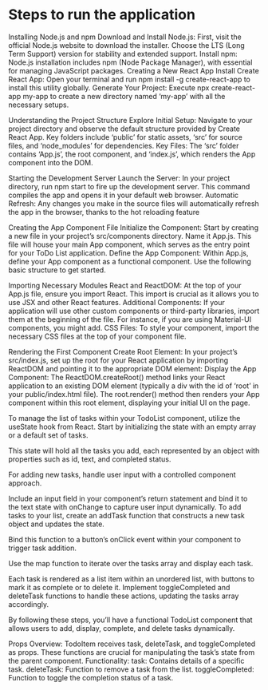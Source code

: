 # Steps to run the application
Installing Node.js and npm
Download and Install Node.js: First, visit the official Node.js website to download the installer. Choose the LTS (Long Term Support) version for stability and extended support.
Install npm: Node.js installation includes npm (Node Package Manager), with essential for managing JavaScript packages.
Creating a New React App
Install Create React App: Open your terminal and run npm install -g create-react-app to install this utility globally.
Generate Your Project: Execute npx create-react-app my-app to create a new directory named ‘my-app’ with all the necessary setups.

Understanding the Project Structure
Explore Initial Setup: Navigate to your project directory and observe the default structure provided by Create React App. Key folders include ‘public’ for static assets, ‘src’ for source files, and ‘node_modules’ for dependencies.
Key Files: The ‘src’ folder contains ‘App.js’, the root component, and ‘index.js’, which renders the App component into the DOM.

Starting the Development Server
Launch the Server: In your project directory, run npm start to fire up the development server. This command compiles the app and opens it in your default web browser.
Automatic Refresh: Any changes you make in the source files will automatically refresh the app in the browser, thanks to the hot reloading feature

Creating the App Component File
Initialize the Component: Start by creating a new file in your project’s src/components directory. Name it App.js. This file will house your main App component, which serves as the entry point for your ToDo List application.
Define the App Component: Within App.js, define your App component as a functional component. Use the following basic structure to get started.

Importing Necessary Modules
React and ReactDOM: At the top of your App.js file, ensure you import React. This import is crucial as it allows you to use JSX and other React features.
Additional Components: If your application will use other custom components or third-party libraries, import them at the beginning of the file. For instance, if you are using Material-UI components, you might add.
CSS Files: To style your component, import the necessary CSS files at the top of your component file.

Rendering the First Component
Create Root Element: In your project’s src/index.js, set up the root for your React application by importing ReactDOM and pointing it to the appropriate DOM element:
Display the App Component: The ReactDOM.createRoot() method links your React application to an existing DOM element (typically a div with the id of ‘root’ in your public/index.html file). The root.render() method then renders your App component within this root element, displaying your initial UI on the page.

To manage the list of tasks within your TodoList component, utilize the useState hook from React. Start by initializing the state with an empty array or a default set of tasks.

This state will hold all the tasks you add, each represented by an object with properties such as id, text, and completed status.

For adding new tasks, handle user input with a controlled component approach.

Include an input field in your component’s return statement and bind it to the text state with onChange to capture user input dynamically.
To add tasks to your list, create an addTask function that constructs a new task object and updates the state.

Bind this function to a button’s onClick event within your component to trigger task addition.

Use the map function to iterate over the tasks array and display each task.

Each task is rendered as a list item within an unordered list, with buttons to mark it as complete or to delete it. Implement toggleCompleted and deleteTask functions to handle these actions, updating the tasks array accordingly.

By following these steps, you’ll have a functional TodoList component that allows users to add, display, complete, and delete tasks dynamically.

Props Overview: TodoItem receives task, deleteTask, and toggleCompleted as props. These functions are crucial for manipulating the task’s state from the parent component.
Functionality:
task: Contains details of a specific task.
deleteTask: Function to remove a task from the list.
toggleCompleted: Function to toggle the completion status of a task.
